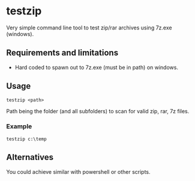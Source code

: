 # testzip

Very simple command line tool to test zip/rar archives using 7z.exe (windows).

## Requirements and limitations

- Hard coded to spawn out to 7z.exe (must be in path) on windows.

## Usage

```
testzip <path>
```

Path being the folder (and all subfolders) to scan for valid zip, rar, 7z files.

### Example

```shell
testzip c:\temp
```


## Alternatives

You could achieve similar with powershell or other scripts.
